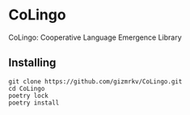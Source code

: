 # CoLingo
CoLingo: Cooperative Language Emergence Library

## Installing
```
git clone https://github.com/gizmrkv/CoLingo.git
cd CoLingo
poetry lock
poetry install
```
